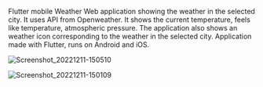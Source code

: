 Flutter mobile Weather Web application showing the weather in the selected city. It uses API from Openweather. It shows the current temperature, feels like temperature, atmospheric pressure. The application also shows an weather icon corresponding to the weather in the selected city. Application made with Flutter, runs on Android and iOS.

![Screenshot_20221211-150510](https://user-images.githubusercontent.com/94755972/209189762-65a6d5a1-07fd-4680-b46a-06cc03d5b93c.jpg)

![Screenshot_20221211-150109](https://user-images.githubusercontent.com/94755972/209189786-b8cdfefe-2f8e-4d60-9748-8c2aed37de68.jpg)
